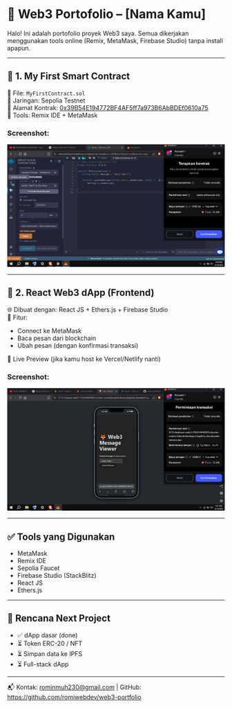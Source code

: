 # 🚀 Web3 Portofolio – [Nama Kamu]

Halo! Ini adalah portofolio proyek Web3 saya. Semua dikerjakan menggunakan tools online (Remix, MetaMask, Firebase Studio) tanpa install apapun.

---

## 🔹 1. My First Smart Contract

📄 File: `MyFirstContract.sol`  
📍 Jaringan: Sepolia Testnet  
🔗 Alamat Kontrak: [0x39B54E194772BF4AF5ff7a973B6AbBDEf0610a75](https://sepolia.etherscan.io/address/0x39B54E194772BF4AF5ff7a973B6AbBDEf0610a75)  
🧪 Tools: Remix IDE + MetaMask

### Screenshot:
![Deploy](./01-my-first-contract/deploy.png)

---

## 🔹 2. React Web3 dApp (Frontend)

🌐 Dibuat dengan: React JS + Ethers.js + Firebase Studio  
🎯 Fitur:
- Connect ke MetaMask
- Baca pesan dari blockchain
- Ubah pesan (dengan konfirmasi transaksi)

🔗 Live Preview (jika kamu host ke Vercel/Netlify nanti)

### Screenshot:
![Web](./02-react-web3-dapp/web.png)

---

## ✅ Tools yang Digunakan

- MetaMask
- Remix IDE
- Sepolia Faucet
- Firebase Studio (StackBlitz)
- React JS
- Ethers.js

---

## 🚧 Rencana Next Project

- ✅ dApp dasar (done)
- ⏳ Token ERC-20 / NFT
- ⏳ Simpan data ke IPFS
- ⏳ Full-stack dApp

---

📬 Kontak: rominmuh230@gmail.com | GitHub: https://github.com/romiwebdev/web3-portfolio
